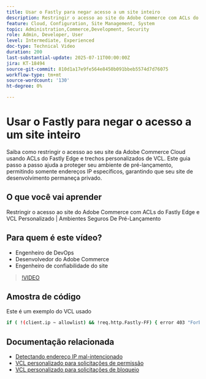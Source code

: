 ```yaml
---
title: Usar o Fastly para negar acesso a um site inteiro
description: Restringir o acesso ao site do Adobe Commerce com ACLs do Fastly Edge e um VCL Personalizado
feature: Cloud, Configuration, Site Management, System
topic: Administration,Commerce,Development, Security
role: Admin, Developer, User
level: Intermediate, Experienced
doc-type: Technical Video
duration: 200
last-substantial-update: 2025-07-11T00:00:00Z
jira: KT-18494
source-git-commit: 810d1a17e9fe564e8450b091bbeb5574d7d76075
workflow-type: tm+mt
source-wordcount: '130'
ht-degree: 0%

---
```



# Usar o Fastly para negar o acesso a um site inteiro

Saiba como restringir o acesso ao seu site da Adobe Commerce Cloud usando ACLs do Fastly Edge e trechos personalizados de VCL. Este guia passo a passo ajuda a proteger seu ambiente de pré-lançamento, permitindo somente endereços IP específicos, garantindo que seu site de desenvolvimento permaneça privado.

## O que você vai aprender

Restringir o acesso ao site do Adobe Commerce com ACLs do Fastly Edge e VCL Personalizado | Ambientes Seguros De Pré-Lançamento

## Para quem é este vídeo?

* Engenheiro de DevOps
* Desenvolvedor do Adobe Commerce
* Engenheiro de confiabilidade do site

>[!VIDEO](https://video.tv.adobe.com/v/3464779/?learn=on&enablevpops)

## Amostra de código

Este é um exemplo do VCL usado

```BASH
if ( !(client.ip ~ allowlist) && !req.http.Fastly-FF) { error 403 "Forbidden";}
```

## Documentação relacionada

* [Detectando endereço IP mal-intencionado](https://experienceleague.adobe.com/en/docs/commerce-learn/tutorials/tools/new-relic/malicious-ip)
* [VCL personalizado para solicitações de permissão](https://experienceleague.adobe.com/en/docs/commerce-on-cloud/user-guide/cdn/custom-vcl-snippets/fastly-vcl-allowlist)
* [VCL personalizado para solicitações de bloqueio](https://experienceleague.adobe.com/en/docs/commerce-on-cloud/user-guide/cdn/custom-vcl-snippets/fastly-vcl-blocking)